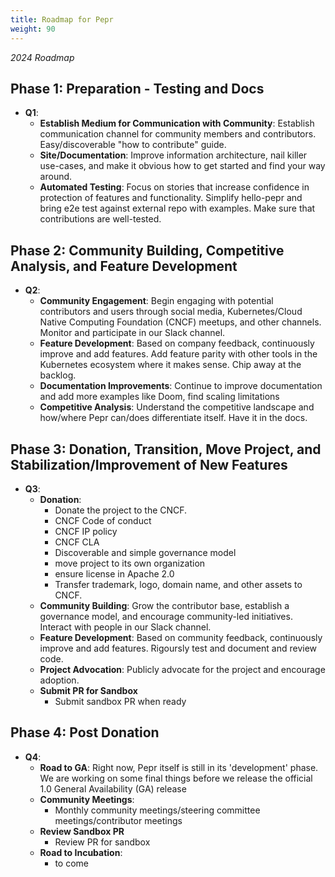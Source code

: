 ```yaml
---
title: Roadmap for Pepr 
weight: 90
---
```



_2024 Roadmap_  
## Phase 1: Preparation - Testing and Docs

- **Q1**:
  - **Establish Medium for Communication with Community**:
    Establish communication channel for community members and contributors. Easy/discoverable "how to contribute" guide.
  - **Site/Documentation**:
    Improve information architecture, nail killer use-cases, and make it obvious how to get started and find your way around.
  - **Automated Testing**:
    Focus on stories that increase confidence in protection of features and functionality. Simplify hello-pepr and bring e2e test against external repo with examples. Make sure that contributions are well-tested.

## Phase 2: Community Building, Competitive Analysis, and Feature Development

- **Q2**:
  - **Community Engagement**:
    Begin engaging with potential contributors and users through social media, Kubernetes/Cloud Native Computing Foundation (CNCF) meetups, and other channels. Monitor and participate in our Slack channel.
  - **Feature Development**:
    Based on company feedback, continuously improve and add features. Add feature parity with other tools in the Kubernetes ecosystem where it makes sense. Chip away at the backlog.
  - **Documentation Improvements**:
    Continue to improve documentation and add more examples like Doom, find scaling limitations
  - **Competitive Analysis**:
    Understand the competitive landscape and how/where Pepr can/does differentiate itself. Have it in the docs.

## Phase 3: Donation, Transition, Move Project, and Stabilization/Improvement of New Features

- **Q3**:
  - **Donation**:
    - Donate the project to the CNCF.
    - CNCF Code of conduct
    - CNCF IP policy
    - CNCF CLA
    - Discoverable and simple governance model
    - move project to its own organization
    - ensure license in Apache 2.0
    - Transfer trademark, logo, domain name, and other assets to CNCF.
  - **Community Building**:
    Grow the contributor base, establish a governance model, and encourage community-led initiatives. Interact with people in our Slack channel.
  - **Feature Development**:
    Based on community feedback, continuously improve and add features. Rigoursly test and document and review code.
  - **Project Advocation**:
    Publicly advocate for the project and encourage adoption.
  - **Submit PR for Sandbox**
    - Submit sandbox PR when ready

## Phase 4: Post Donation

- **Q4**:
  - **Road to GA**:
    Right now, Pepr itself is still in its 'development' phase. We are working on some final things before we release the official 1.0 General Availability (GA) release
  - **Community Meetings**:
    - Monthly community meetings/steering committee meetings/contributor meetings
  - **Review Sandbox PR**
    - Review PR for sandbox
  - **Road to Incubation**:
    - to come
